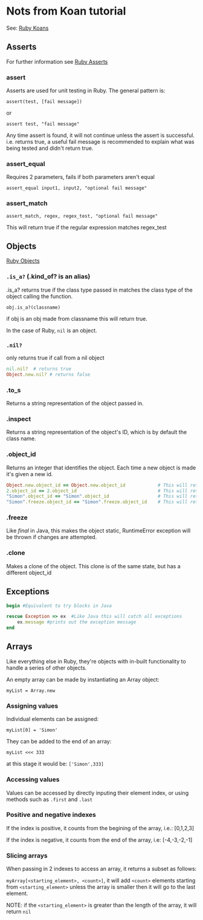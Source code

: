 # Nots from Koan tutorial

See: [Ruby Koans](http://rubykoans.com/)

## Asserts

For further information see [Ruby Asserts](https://docs.ruby-lang.org/en/2.1.0/Test/Unit/Assertions.html)

### assert

Asserts are used for unit testing in Ruby. The general pattern is:

`assert(test, [fail message])`

or

`assert test, "fail message"`

Any time assert is found, it will not continue unless the assert is successful. i.e. returns true, a useful fail message is recommended to explain what was being tested and didn't return true.

### assert_equal

Requires 2 parameters, fails if both parameters aren't equal

`assert_equal input1, input2, "optional fail message"`

### assert_match

`assert_match, regex, regex_test, "optional fail message"`

This will return true if the regular expression matches regex_test

## Objects

[Ruby Objects](https://ruby-doc.org/core-2.6.5/Object.html)

### `.is_a?` (.kind_of? is an alias)

.is_a? returns true if the class type passed in matches the class type of the object calling the function.

`obj.is_a?(classname)`

if obj is an obj made from classname this will return true.

In the case of Ruby, `nil` is an object.

### `.nil?`

only returns true if call from a nil object

```ruby
nil.nil?  # returns true
Object.new.nil? # returns false
```

### .to_s

Returns a string representation of the object passed in.

### .inspect

Returns a string representation of the object's ID, which is by default the class name.

### .object_id

Returns an integer that identifies the object. Each time a new object is made it's given a new id.

```ruby
Object.new.object_id == Object.new.object_id            # This will return false
2.object_id == 2.object_id                              # This will return true
"Simon".object_id == "Simon".object_id                  # This will return false, because the state of the object may have changed
"Simon".freeze.object_id == "Simon".freeze.object_id    # This will return true, the object_id will become static once frozen.
```

### .freeze

Like *final* in Java, this makes the object static, RuntimeError exception will be thrown if changes are attempted.

### .clone

Makes a clone of the object. This clone is of the same state, but has a different object_id

## Exceptions

```ruby
begin #Equivalent to try blocks in Java

rescue Exception => ex  #Like Java this will catch all exceptions
    ex.message #prints out the exception message
end
```

## Arrays

Like everything else in Ruby, they're objects with in-built functionality to handle a series of other objects.

An empty array can be made by instantiating an Array object:

`myList = Array.new`

### Assigning values

Individual elements can be assigned:

`myList[0] = 'Simon'`

They can be added to the end of an array:

`myList <<< 333`

at this stage it would be: `['Simon',333]`

### Accessing values

Values can be accessed by directly inputing their element index, or using methods such as `.first` and `.last`

### Positive and negative indexes

If the index is positive, it counts from the begining of the array, i.e.: [0,1,2,3]

If the index is negative, it counts from the end of the array, i.e: [-4,-3,-2,-1]

### Slicing arrays

When passing in 2 indexes to access an array, it returns a subset as follows:

`myArray[<starting_element>, <count>]`, it will add `<count>` elements starting from `<starting_element>` unless the array is smaller then it will go to the last element.

NOTE: if the `<starting_element>` is greater than the length of the array, it will return `nil`
